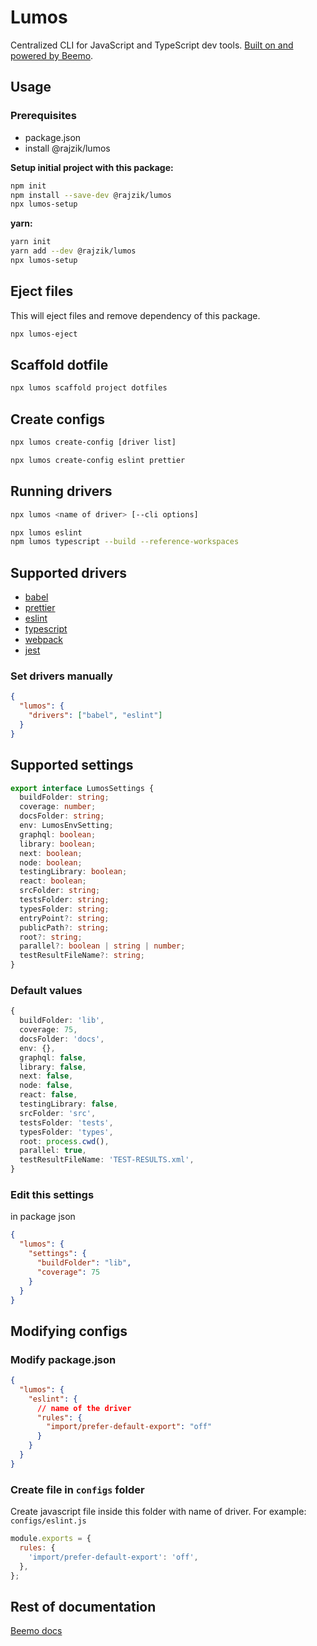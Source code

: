 # Lumos

Centralized CLI for JavaScript and TypeScript dev tools.
[Built on and powered by Beemo](https://github.com/beemojs/beemo).

## Usage

### Prerequisites

- package.json
- install @rajzik/lumos

**Setup initial project with this package:**

```bash
npm init
npm install --save-dev @rajzik/lumos
npx lumos-setup
```

**yarn:**

```bash
yarn init
yarn add --dev @rajzik/lumos
npx lumos-setup
```

## Eject files

This will eject files and remove dependency of this package.

```bash
npx lumos-eject
```

## Scaffold dotfile

```bash
npx lumos scaffold project dotfiles
```

## Create configs

```bash
npx lumos create-config [driver list]
```

```bash
npx lumos create-config eslint prettier
```

## Running drivers

```bash
npx lumos <name of driver> [--cli options]
```

```bash
npx lumos eslint
npm lumos typescript --build --reference-workspaces
```

## Supported drivers

- [babel](../config-babel)
- [prettier](../config-prettier)
- [eslint](../config-eslint)
- [typescript](../config-typescript)
- [webpack](../config-webpack)
- [jest](../config-jest)

### Set drivers manually

```json
{
  "lumos": {
    "drivers": ["babel", "eslint"]
  }
}
```

## Supported settings

```ts
export interface LumosSettings {
  buildFolder: string;
  coverage: number;
  docsFolder: string;
  env: LumosEnvSetting;
  graphql: boolean;
  library: boolean;
  next: boolean;
  node: boolean;
  testingLibrary: boolean;
  react: boolean;
  srcFolder: string;
  testsFolder: string;
  typesFolder: string;
  entryPoint?: string;
  publicPath?: string;
  root?: string;
  parallel?: boolean | string | number;
  testResultFileName?: string;
}
```

### Default values

```ts
{
  buildFolder: 'lib',
  coverage: 75,
  docsFolder: 'docs',
  env: {},
  graphql: false,
  library: false,
  next: false,
  node: false,
  react: false,
  testingLibrary: false,
  srcFolder: 'src',
  testsFolder: 'tests',
  typesFolder: 'types',
  root: process.cwd(),
  parallel: true,
  testResultFileName: 'TEST-RESULTS.xml',
}
```

### Edit this settings

in package json

```json
{
  "lumos": {
    "settings": {
      "buildFolder": "lib",
      "coverage": 75
    }
  }
}
```

## Modifying configs

### Modify package.json

```json
{
  "lumos": {
    "eslint": {
      // name of the driver
      "rules": {
        "import/prefer-default-export": "off"
      }
    }
  }
}
```

### Create file in `configs` folder

Create javascript file inside this folder with name of driver. For example: `configs/eslint.js`

```js
module.exports = {
  rules: {
    'import/prefer-default-export': 'off',
  },
};
```

## Rest of documentation

[Beemo docs](https://milesj.gitbook.io/beemo/)
